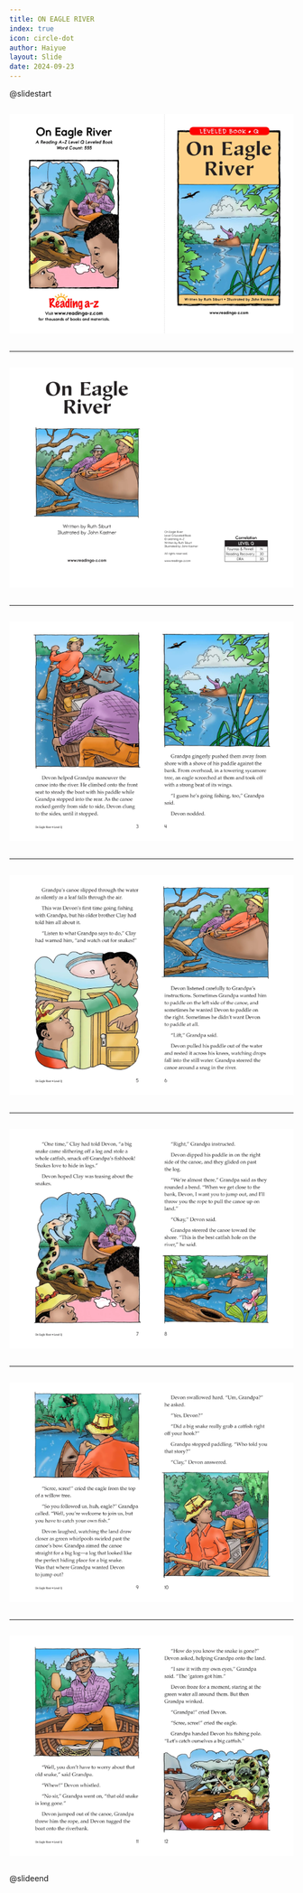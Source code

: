 ```yaml
---
title: ON EAGLE RIVER
index: true
icon: circle-dot
author: Haiyue
layout: Slide
date: 2024-09-23
---
```

 
@slidestart

<div style="display:flex">
<div style="flex:1">

![](https://raw.githubusercontent.com/yclord/reading/refs/heads/master/english/Level-Q/ON%20EAGLE%20RIVER/001.webp)
</div>
<div style="flex:1">

![](https://raw.githubusercontent.com/yclord/reading/refs/heads/master/english/Level-Q/ON%20EAGLE%20RIVER/002.webp)
</div>
</div>

---

<div style="display:flex">
<div style="flex:1">

![](https://raw.githubusercontent.com/yclord/reading/refs/heads/master/english/Level-Q/ON%20EAGLE%20RIVER/003.webp)
</div>
<div style="flex:1">

![](https://raw.githubusercontent.com/yclord/reading/refs/heads/master/english/Level-Q/ON%20EAGLE%20RIVER/004.webp)
</div>
</div>

---

<div style="display:flex">
<div style="flex:1">

![](https://raw.githubusercontent.com/yclord/reading/refs/heads/master/english/Level-Q/ON%20EAGLE%20RIVER/005.webp)
</div>
<div style="flex:1">

![](https://raw.githubusercontent.com/yclord/reading/refs/heads/master/english/Level-Q/ON%20EAGLE%20RIVER/006.webp)
</div>
</div>

---

<div style="display:flex">
<div style="flex:1">

![](https://raw.githubusercontent.com/yclord/reading/refs/heads/master/english/Level-Q/ON%20EAGLE%20RIVER/007.webp)
</div>
<div style="flex:1">

![](https://raw.githubusercontent.com/yclord/reading/refs/heads/master/english/Level-Q/ON%20EAGLE%20RIVER/008.webp)
</div>
</div>

---

<div style="display:flex">
<div style="flex:1">

![](https://raw.githubusercontent.com/yclord/reading/refs/heads/master/english/Level-Q/ON%20EAGLE%20RIVER/009.webp)
</div>
<div style="flex:1">

![](https://raw.githubusercontent.com/yclord/reading/refs/heads/master/english/Level-Q/ON%20EAGLE%20RIVER/010.webp)
</div>
</div>

---

<div style="display:flex">
<div style="flex:1">

![](https://raw.githubusercontent.com/yclord/reading/refs/heads/master/english/Level-Q/ON%20EAGLE%20RIVER/011.webp)
</div>
<div style="flex:1">

![](https://raw.githubusercontent.com/yclord/reading/refs/heads/master/english/Level-Q/ON%20EAGLE%20RIVER/012.webp)
</div>
</div>

---

<div style="display:flex">
<div style="flex:1">

![](https://raw.githubusercontent.com/yclord/reading/refs/heads/master/english/Level-Q/ON%20EAGLE%20RIVER/013.webp)
</div>
<div style="flex:1">

![](https://raw.githubusercontent.com/yclord/reading/refs/heads/master/english/Level-Q/ON%20EAGLE%20RIVER/014.webp)
</div>
</div>

@slideend
